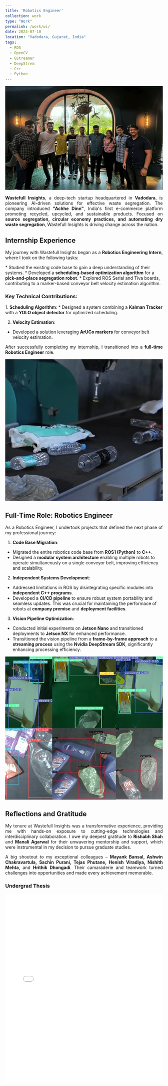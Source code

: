 ```yaml
---
title: 'Robotics Engineer'
collection: work
type: "Work"
permalink: /work/wi/
date: 2023-07-10
location: "Vadodara, Gujarat, India"
tags:
  - ROS
  - OpenCV
  - GStreamer
  - DeepStrem
  - C++
  - Python
---
```


<p style="text-align: center">
<img src="/images/work/wi/me.jpeg"></p>

<p style="text-align: justify">
<b>Wastefull Insights</b>, a deep-tech startup headquartered in <b>Vadodara</b>, is pioneering AI-driven solutions for effective waste segregation. The company introduced <b>"Achhe Dinn"</b>, India's first e-commerce platform promoting recycled, upcycled, and sustainable products. Focused on <b>source segregation, circular economy practices, and automating dry waste segregation</b>, Wastefull Insights is driving change across the nation. </p>

<h2>Internship Experience</h2>

<p style="text-align: justify">
My journey with Wastefull Insights began as a <b>Robotics Engineering Intern</b>, where I took on the following tasks:
</p>
* Studied the existing code base to gain a deep understanding of their systems.
* Developed a <b>scheduling-based optimization algorithm</b> for a <b>pick-and-place segregation robot</b>.
* Explored ROS Serial and Tiva boards, contributing to a marker-based conveyor belt velocity estimation algorithm.

<h3>Key Technical Contributions:</h3>
1. <b>Scheduling Algorithm</b>:
* Designed a system combining a <b>Kalman Tracker</b> with a <b>YOLO object detector</b> for optimized scheduling.

2. <b>Velocity Estimation</b>:
* Developed a solution leveraging <b>ArUCo markers</b> for conveyor belt velocity estimation.

<p style="text-align: justify">
After successfully completing my internship, I transitioned into a <b>full-time Robotics Engineer</b> role.</p>

<p style="text-align: center">
<img src="/images/work/wi/robot.png"></p>

<h2>Full-Time Role: Robotics Engineer</h2>

<p style="text-align: justify">
As a Robotics Engineer, I undertook projects that defined the next phase of my professional journey:</p>

1. <b>Code Base Migration</b>:
* Migrated the entire robotics code base from <b>ROS1 (Python)</b> to <b>C++</b>.
* Designed a <b>modular system architecture</b> enabling multiple robots to operate simultaneously on a single conveyor belt, improving efficiency and scalability.

2. <b>Independent Systems Development</b>:
* Addressed limitations in ROS by disintegrating specific modules into <b>independent C++ programs</b>.
* Developed a <b>CI/CD pipeline</b> to ensure robust system portability and seamless updates. This was crucial for maintaining the performace of robots at <b>company premise</b> and <b>deployment facilities</b>.

3. <b>Vision Pipeline Optimization</b>:
* Conducted initial experiments on <b>Jetson Nano</b> and transitioned deployments to <b>Jetson NX</b> for enhanced performance.
* Transitioned the vision pipeline from a <b>frame-by-frame approach</b> to a <b>streaming process</b> using the <b>Nvidia DeepStream SDK</b>, significantly enhancing processing efficiency.

<p style="text-align: center">
<img src="/images/work/wi/det.png"></p>

<h2>Reflections and Gratitude</h2>

<p style="text-align: justify">
My tenure at Wastefull Insights was a transformative experience, providing me with hands-on exposure to cutting-edge technologies and interdisciplinary collaboration. I owe my deepest gratitude to <b>Rishabh Shah</b> and <b>Manali Agarwal</b> for their unwavering mentorship and support, which were instrumental in my decision to pursue graduate studies.
</p>

<p style="text-align: justify">
A big shoutout to my exceptional colleagues – <b>Mayank Bansal, Ashwin Chakravartula, Sachin Purani, Tejas Phutane, Henish Viradiya, Nishith Mehta</b>, and <b>Hrithik Dhongadi</b>. Their camaraderie and teamwork turned challenges into opportunities and made every achievement memorable.
</p>

<h3>Undergrad Thesis</h3>
<iframe 
    src="/files/work_experience/thesis.pdf" 
    width="100%" 
    height="600px" 
    style="border: none;">
    <p>Your browser does not support embedding PDFs. <a href="/files/work_experience/thesis.pdf" target="_blank">Download the PDF</a>.</p>
</iframe>